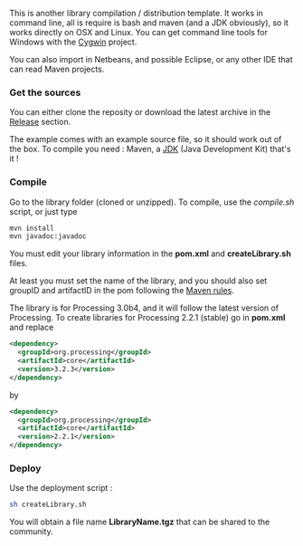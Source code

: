 This is another library compilation / distribution template. It works in command line, all is require is bash and maven (and a JDK obviously), so it works directly on OSX and Linux. You can get command line tools for Windows with the [Cygwin](https://www.cygwin.com/) project.

You can also import in Netbeans, and possible Eclipse, or any other IDE that can read Maven projects.

### Get the sources

You can either clone the reposity or download the latest archive in the [Release](https://github.com/poqudrof/processing-library-template/releases) section.

The example comes with an example source file, so it should work out of the box.
To compile you need : Maven, a [JDK](http://www.oracle.com/technetwork/java/javase/downloads/jdk8-downloads-2133151.html) (Java Development Kit) that's it !


### Compile

Go to the library folder (cloned or unzipped).
To compile, use the *compile.sh* script, or just type
``` bash
mvn install
mvn javadoc:javadoc
```

You must edit your library information in the **pom.xml** and **createLibrary.sh** files.

At least you must set the name of the library, and you should also set groupID and artifactID in the pom following the [Maven rules](https://maven.apache.org/guides/mini/guide-naming-conventions.html).


The library is for Processing 3.0b4, and it will follow the latest version of Processing.
To create libraries for Processing 2.2.1 (stable) go in **pom.xml** and replace

``` xml
<dependency>
  <groupId>org.processing</groupId>
  <artifactId>core</artifactId>
  <version>3.2.3</version>
</dependency>
```

by

``` xml
<dependency>
  <groupId>org.processing</groupId>
  <artifactId>core</artifactId>
  <version>2.2.1</version>
</dependency>
```

### Deploy

Use the deployment script :

``` bash
sh createLibrary.sh
```

You will obtain a file name **LibraryName.tgz** that can be shared to the community.
